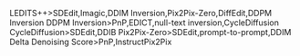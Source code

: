 LEDITS++>SDEdit,Imagic,DDIM Inversion,Pix2Pix-Zero,DiffEdit,DDPM Inversion
DDPM Inversion>PnP,EDICT,null-text inversion,CycleDiffusion
CycleDiffusion>SDEdit,DDIB
Pix2Pix-Zero>SDEdit,prompt-to-prompt,DDIM
Delta Denoising Score>PnP,InstructPix2Pix